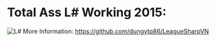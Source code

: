 Total Ass L# Working 2015:
======================
![L#](http://th05.deviantart.net/fs71/PRE/f/2012/308/9/1/lol_the_swimming_day__by_beanbean1988-d5jx37s.jpg "Made @2015 by dungvtp86")
More Information: https://github.com/dungvtp86/LeagueSharpVN

